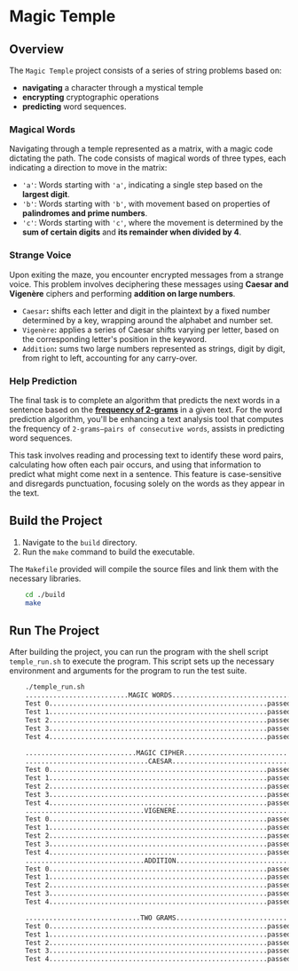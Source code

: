 # Magic Temple

## Overview

The `Magic Temple` project consists of a series of string problems based on:

- **navigating** a character through a mystical temple
- **encrypting** cryptographic operations
- **predicting** word sequences.

### Magical Words

Navigating through a temple represented as a matrix, with a magic code dictating the path. The code consists of magical words of three types, each indicating a direction to move in the matrix:

- `'a'`: Words starting with `'a'`, indicating a single step based on the **largest digit**.
- `'b'`: Words starting with `'b'`, with movement based on properties of **palindromes and prime numbers**.
- `'c'`: Words starting with `'c'`, where the movement is determined by the **sum of certain digits** and **its remainder when divided by 4**.

### Strange Voice

Upon exiting the maze, you encounter encrypted messages from a strange voice. This problem involves deciphering these messages using **Caesar and Vigenère** ciphers and performing **addition on large numbers**.

- `Caesar`**:** shifts each letter and digit in the plaintext by a fixed number determined by a key, wrapping around the alphabet and number set.
- `Vigenère`**:** applies a series of Caesar shifts varying per letter, based on the corresponding letter's position in the keyword.
- `Addition`**:** sums two large numbers represented as strings, digit by digit, from right to left, accounting for any carry-over.

### Help Prediction

The final task is to complete an algorithm that predicts the next words in a sentence based on the **[frequency of 2-grams](https://web.archive.org/web/20220127122755/https://en.wikipedia.org/wiki/N-gram)** in a given text. For the word prediction algorithm, you'll be enhancing a text analysis tool that computes the frequency of `2-grams—pairs of consecutive words`, assists in predicting word sequences.

This task involves reading and processing text to identify these word pairs, calculating how often each pair occurs, and using that information to predict what might come next in a sentence. This feature is case-sensitive and disregards punctuation, focusing solely on the words as they appear in the text.

## Build the Project

1. Navigate to the `build` directory.
2. Run the `make` command to build the executable.

The `Makefile` provided will compile the source files and link them with the necessary libraries.

```bash
    cd ./build
    make
```

## Run The Project

After building the project, you can run the program with the shell script `temple_run.sh` to execute the program. This script sets up the necessary environment and arguments for the program to run the test suite.

```bash
    ./temple_run.sh
    ..........................MAGIC WORDS..............................
    Test 0.......................................................passed
    Test 1.......................................................passed
    Test 2.......................................................passed
    Test 3.......................................................passed
    Test 4.......................................................passed
    
    ............................MAGIC CIPHER...........................
    ...............................CAESAR..............................
    Test 0.......................................................passed
    Test 1.......................................................passed
    Test 2.......................................................passed
    Test 3.......................................................passed
    Test 4.......................................................passed
    ..............................VIGENERE.............................
    Test 0.......................................................passed
    Test 1.......................................................passed
    Test 2.......................................................passed
    Test 3.......................................................passed
    Test 4.......................................................passed
    ..............................ADDITION.............................
    Test 0.......................................................passed
    Test 1.......................................................passed
    Test 2.......................................................passed
    Test 3.......................................................passed
    Test 4.......................................................passed

    .............................TWO GRAMS.............................
    Test 0.......................................................passed
    Test 1.......................................................passed
    Test 2.......................................................passed
    Test 3.......................................................passed
    Test 4.......................................................passed
```
